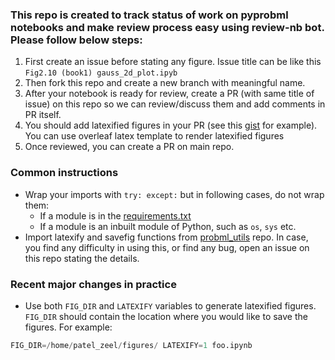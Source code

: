 ### This repo is created to track status of work on pyprobml notebooks and make review process easy using review-nb bot. Please follow below steps:

1. First create an issue before stating any figure. Issue title can be like this `Fig2.10 (book1) gauss_2d_plot.ipyb`
2. Then fork this repo and create a new branch with meaningful name.
3. After your notebook is ready for review, create a PR (with same title of issue) on this repo so we can review/discuss them and add comments in PR itself. 
4. You should add latexified figures in your PR (see this [gist](https://gist.github.com/karm-patel/15b1e1895756088725872bba9204c9d1) for example). You can use overleaf latex template to render latexified figures
6. Once reviewed, you can create a PR on main repo.


### Common instructions

* Wrap your imports with `try: except:` but in following cases, do not wrap them:
    * If a module is in the [requirements.txt](https://github.com/probml/pyprobml/blob/master/requirements.txt)
    * If a module is an inbuilt module of Python, such as `os`, `sys` etc.
* Import latexify and savefig functions from [probml_utils](https://github.com/probml/probml-utils) repo. In case, you find any difficulty in using this, or find any bug, open an issue on this repo stating the details.

### Recent major changes in practice
* Use both `FIG_DIR` and `LATEXIFY` variables to generate latexified figures. `FIG_DIR` should contain the location where you would like to save the figures. For example:
```py
FIG_DIR=/home/patel_zeel/figures/ LATEXIFY=1 foo.ipynb
```
